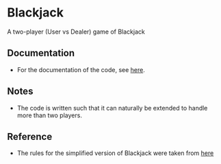 # Blackjack
A two-player (User vs Dealer) game of Blackjack

## Documentation
* For the documentation of the code, see [here](https://sai-nandan-desetti.github.io/Blackjack/).

## Notes
* The code is written such that it can naturally be extended to handle more than two players.

## Reference
* The rules for the simplified version of Blackjack were taken from [here](https://www.learncpp.com/cpp-tutorial/chapter-11-comprehensive-quiz/)
